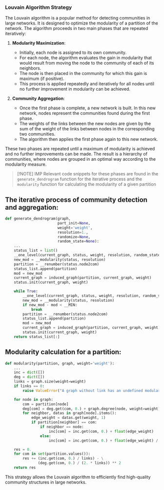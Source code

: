 
### Louvain Algorithm Strategy

The Louvain algorithm is a popular method for detecting communities in large networks. It is designed to optimize the modularity of a partition of the network. The algorithm proceeds in two main phases that are repeated iteratively:

1. **Modularity Maximization**: 
   - Initially, each node is assigned to its own community.
   - For each node, the algorithm evaluates the gain in modularity that would result from moving the node to the community of each of its neighbors.
   - The node is then placed in the community for which this gain is maximum (if positive).
   - This process is applied repeatedly and iteratively for all nodes until no further improvement in modularity can be achieved.

2. **Community Aggregation**: 
   - Once the first phase is complete, a new network is built. In this new network, nodes represent the communities found during the first phase.
   - The weights of the links between the new nodes are given by the sum of the weight of the links between nodes in the corresponding two communities.
   - The algorithm then applies the first phase again to this new network.

These two phases are repeated until a maximum of modularity is achieved and no further improvements can be made. The result is a hierarchy of communities, where nodes are grouped in an optimal way according to the modularity measure.


> [!NOTE] IMP
> Relevant code snippets for these phases are found in the `generate_dendrogram` function for the iterative process and the `modularity` function for calculating the modularity of a given partition



##  The iterative process of community detection and aggregation:

```python
def generate_dendrogram(graph,
                        part_init=None,
                        weight='weight',
                        resolution=1.,
                        randomize=None,
                        random_state=None):
    ...
    status_list = list()
    __one_level(current_graph, status, weight, resolution, random_state)
    new_mod = __modularity(status, resolution)
    partition = __renumber(status.node2com)
    status_list.append(partition)
    mod = new_mod
    current_graph = induced_graph(partition, current_graph, weight)
    status.init(current_graph, weight)

    while True:
        __one_level(current_graph, status, weight, resolution, random_state)
        new_mod = __modularity(status, resolution)
        if new_mod - mod < __MIN:
            break
        partition = __renumber(status.node2com)
        status_list.append(partition)
        mod = new_mod
        current_graph = induced_graph(partition, current_graph, weight)
        status.init(current_graph, weight)
    return status_list[:]
```


## Modularity calculation for a partition:

```python
def modularity(partition, graph, weight='weight'):
    ...
    inc = dict([])
    deg = dict([])
    links = graph.size(weight=weight)
    if links == 0:
        raise ValueError("A graph without link has an undefined modularity")

    for node in graph:
        com = partition[node]
        deg[com] = deg.get(com, 0.) + graph.degree(node, weight=weight)
        for neighbor, datas in graph[node].items():
            edge_weight = datas.get(weight, 1)
            if partition[neighbor] == com:
                if neighbor == node:
                    inc[com] = inc.get(com, 0.) + float(edge_weight)
                else:
                    inc[com] = inc.get(com, 0.) + float(edge_weight) / 2.

    res = 0.
    for com in set(partition.values()):
        res += (inc.get(com, 0.) / links) - \
               (deg.get(com, 0.) / (2. * links)) ** 2
    return res
```


This strategy allows the Louvain algorithm to efficiently find high-quality community structures in large networks.